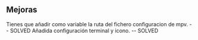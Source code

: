 ## Mejoras

Tienes que añadir como variable la ruta del fichero configuracion de mpv. -- SOLVED
Añadida configuración terminal y icono. -- SOLVED

